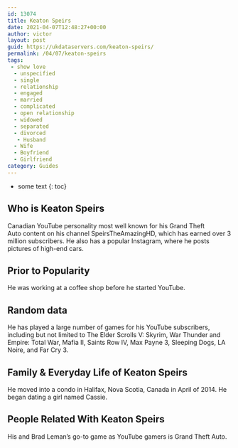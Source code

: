 ```yaml
---
id: 13074
title: Keaton Speirs
date: 2021-04-07T12:48:27+00:00
author: victor
layout: post
guid: https://ukdataservers.com/keaton-speirs/
permalink: /04/07/keaton-speirs
tags:
 - show love
  - unspecified
  - single
  - relationship
  - engaged
  - married
  - complicated
  - open relationship
  - widowed
  - separated
  - divorced
   - Husband
  - Wife
  - Boyfriend
  - Girlfriend
category: Guides
---
```


* some text
{: toc}


## Who is Keaton Speirs



Canadian YouTube personality most well known for his Grand Theft Auto content on his channel SpeirsTheAmazingHD, which has earned over 3 million subscribers. He also has a popular Instagram, where he posts pictures of high-end cars. 

                
                
                
## Prior to Popularity



He was working at a coffee shop before he started YouTube. 

                
                
                
## Random data



He has played a large number of games for his YouTube subscribers, including but not limited to The Elder Scrolls V: Skyrim, War Thunder and Empire: Total War, Mafia II, Saints Row IV, Max Payne 3, Sleeping Dogs, LA Noire, and Far Cry 3. 

                
                
                
## Family & Everyday Life of Keaton Speirs



He moved into a condo in Halifax, Nova Scotia, Canada in April of 2014. He began dating a girl named Cassie. 

                
                
                
## People Related With Keaton Speirs



His and Brad Leman&#8217;s go-to game as YouTube gamers is Grand Theft Auto. 

                
              
            
          
          
          